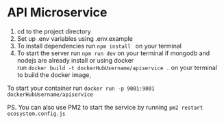 # API Microservice

1. cd to the project directory
3. Set up .env variables using .env.example
4. To install dependencies run `npm install ` on your terminal <br>
4. To start the server 
run `npm run dev` on your terminal if mongodb and nodejs are already install or using docker <br>
run `docker build -t dockerHubUsername/apiservice .` on your terminal to build the docker image,

To start your container run `docker run -p 9001:9001 dockerHubUsername/apiservice` 


PS. You can also use PM2 to start the service by running  `pm2 restart ecosystem.config.js` 
